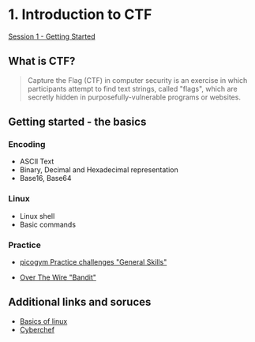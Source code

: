 # 1. Introduction to CTF

[Session 1 - Getting Started](/files/basics.pptx)

## What is CTF?
> Capture the Flag (CTF) in computer security is an exercise in which participants attempt to find text strings, called "flags", which are secretly hidden in purposefully-vulnerable programs or websites.

## Getting started - the basics

### Encoding

- ASCII Text
- Binary, Decimal and Hexadecimal representation
- Base16, Base64

### Linux
- Linux shell
- Basic commands

### Practice

- [picogym Practice challenges "General Skills"](https://play.picoctf.org/practice?category=5)

- [Over The Wire "Bandit"](https://overthewire.org/wargames/bandit/)

## Additional links and soruces
- [Basics of linux](https://d00mfist.gitbooks.io/ctf/content/basics_of_linux.html)
- [Cyberchef](https://gchq.github.io/CyberChef/)
